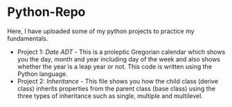 # Python-Repo
Here, I have uploaded some of my python projects to practice my fundamentals.
- Project 1: *Date ADT* -
  This is a proleptic Gregorian calendar which shows you the day, month and year including day of the week and also shows whether the year is a leap year or not. This code is written using the Python language.
- Project 2: *Inheritance* -
  This file shows you how the child class (derive class) inherits properties from the parent class (base class) using the three types of inheritance such as single, multiple and multilevel.
